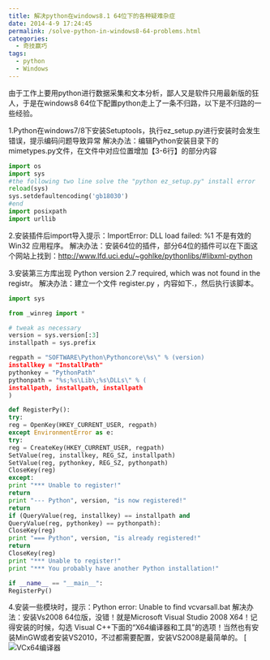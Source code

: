 ```yaml
---
title: 解决python在windows8.1 64位下的各种疑难杂症
date: 2014-4-9 17:24:45
permalink: /solve-python-in-windows8-64-problems.html
categories:
  - 奇技赢巧
tags:
  - python
  - Windows
---
```


由于工作上要用python进行数据采集和文本分析，鄙人又是软件只用最新版的狂人，于是在windows8 64位下配置python走上了一条不归路，以下是不归路的一些经验。<!-- more -->

1.Python在windows7/8下安装Setuptools，执行ez_setup.py进行安装时会发生错误，提示编码问题导致异常
解决办法：编辑Python安装目录下的mimetypes.py文件，在文件中对应位置增加【3-6行】的部分内容

```python
import os
import sys
#the following two line solve the "python ez_setup.py" install error
reload(sys)
sys.setdefaultencoding('gb18030')
#end
import posixpath
import urllib
```



2.安装插件后import导入提示：ImportError: DLL load failed: %1 不是有效的 Win32 应用程序。
解决办法：安装64位的插件，部分64位的插件可以在下面这个网站上找到：http://www.lfd.uci.edu/~gohlke/pythonlibs/#libxml-python

3.安装第三方库出现 Python version 2.7 required, which was not found in the registr。
解决办法：建立一个文件 register.py ，内容如下.，然后执行该脚本。

```python
import sys

from _winreg import *

# tweak as necessary
version = sys.version[:3]
installpath = sys.prefix

regpath = "SOFTWARE\Python\Pythoncore\%s\" % (version)
installkey = "InstallPath"
pythonkey = "PythonPath"
pythonpath = "%s;%s\Lib\;%s\DLLs\" % (
installpath, installpath, installpath
)

def RegisterPy():
try:
reg = OpenKey(HKEY_CURRENT_USER, regpath)
except EnvironmentError as e:
try:
reg = CreateKey(HKEY_CURRENT_USER, regpath)
SetValue(reg, installkey, REG_SZ, installpath)
SetValue(reg, pythonkey, REG_SZ, pythonpath)
CloseKey(reg)
except:
print "*** Unable to register!"
return
print "--- Python", version, "is now registered!"
return
if (QueryValue(reg, installkey) == installpath and
QueryValue(reg, pythonkey) == pythonpath):
CloseKey(reg)
print "=== Python", version, "is already registered!"
return
CloseKey(reg)
print "*** Unable to register!"
print "*** You probably have another Python installation!"

if __name__ == "__main__":
RegisterPy()
```

 

4.安装一些模块时，提示：Python error: Unable to find vcvarsall.bat
解决办法：安装Vs2008 64位版，没错！就是Microsoft Visual Studio 2008 X64！记得安装的时候，勾选 Visual C++下面的“X64编译器和工具”的选项！当然也有安装MinGW或者安装VS2010，不过都需要配置，安装VS2008是最简单的。
[![VCx64编译器](http://pic.ftium4.com/vc-1.jpg)